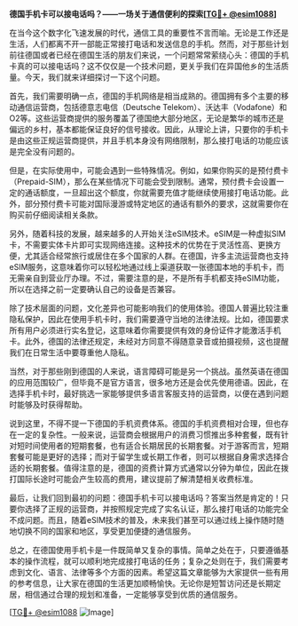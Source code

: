 **德国手机卡可以接电话吗？——一场关于通信便利的探索[[TG💪+ @esim1088](https://t.me/s/esim1088)]**

在当今这个数字化飞速发展的时代，通信工具的重要性不言而喻。无论是工作还是生活，人们都离不开一部能正常接打电话和发送信息的手机。然而，对于那些计划前往德国或者已经在德国生活的朋友们来说，一个问题常常萦绕心头：德国的手机卡真的可以接电话吗？这不仅仅是一个技术问题，更关乎我们在异国他乡的生活质量。今天，我们就来详细探讨一下这个问题。

首先，我们需要明确一点，德国的手机网络是相当成熟的。德国拥有多个主要的移动通信运营商，包括德意志电信（Deutsche Telekom）、沃达丰（Vodafone）和O2等。这些运营商提供的服务覆盖了德国绝大部分地区，无论是繁华的城市还是偏远的乡村，基本都能保证良好的信号接收。因此，从理论上讲，只要你的手机卡是由这些正规运营商提供，并且手机本身没有网络限制，那么接打电话的功能应该是完全没有问题的。

但是，在实际使用中，可能会遇到一些特殊情况。例如，如果你购买的是预付费卡（Prepaid-SIM），那么在某些情况下可能会受到限制。通常，预付费卡会设置一定的通话额度，一旦超出这个额度，你就需要充值才能继续使用接打电话功能。此外，部分预付费卡可能对国际漫游或特定地区的通话有额外的要求，这就需要你在购买前仔细阅读相关条款。

另外，随着科技的发展，越来越多的人开始关注eSIM技术。eSIM是一种虚拟SIM卡，不需要实体卡片即可实现网络连接。这种技术的优势在于灵活性高、更换方便，尤其适合经常旅行或居住在多个国家的人群。在德国，许多主流运营商也支持eSIM服务，这意味着你可以轻松地通过线上渠道获取一张德国本地的手机卡，而无需亲自到营业厅办理。不过，需要注意的是，不是所有手机都支持eSIM功能，所以在选择之前一定要确认自己的设备是否兼容。

除了技术层面的问题，文化差异也可能影响我们的使用体验。德国人普遍比较注重隐私保护，因此在使用手机卡时，我们需要遵守当地的法律法规。比如，德国要求所有用户必须进行实名登记，这意味着你需要提供有效的身份证件才能激活手机卡。此外，德国的法律还规定，未经对方同意不得随意录音或拍摄视频，这也提醒我们在日常生活中要尊重他人隐私。

当然，对于那些刚到德国的人来说，语言障碍可能是另一个挑战。虽然英语在德国的应用范围较广，但毕竟不是官方语言，很多地方还是会优先使用德语。因此，在选择手机卡时，最好挑选一家能够提供多语言客服支持的运营商，以便在遇到问题时能够及时获得帮助。

说到这里，不得不提一下德国的手机资费体系。德国的手机资费相对合理，但也存在一定的复杂性。一般来说，运营商会根据用户的消费习惯推出多种套餐，既有针对短时间使用者的短期套餐，也有适合长期居民的长期套餐。对于游客而言，短期套餐可能是更好的选择；而对于留学生或长期工作者，则可以根据自身需求选择合适的长期套餐。值得注意的是，德国的资费计算方式通常以分钟为单位，因此在拨打国际长途时可能会产生较高的费用，建议提前了解清楚相关收费标准。

最后，让我们回到最初的问题：德国手机卡可以接电话吗？答案当然是肯定的！只要你选择了正规的运营商，并按照规定完成了实名认证，那么接打电话的功能完全不成问题。而且，随着eSIM技术的普及，未来我们甚至可以通过线上操作随时随地切换不同的国家和地区，享受更加便捷的通信服务。

总之，在德国使用手机卡是一件既简单又复杂的事情。简单之处在于，只要遵循基本的操作流程，就可以顺利地完成接打电话的任务；复杂之处则在于，我们需要考虑到文化、语言、法律等多个方面的因素。希望这篇文章能够为大家提供一些有用的参考信息，让大家在德国的生活更加顺畅愉快。无论你是短暂访问还是长期定居，相信通过合理的规划和准备，一定能够享受到优质的通信服务。

[[TG💪+ @esim1088](https://t.me/s/esim1088) ![Image](https://i.postimg.cc/4NQfJmqS/Snipaste-2025-05-13-00-14-12.png)]